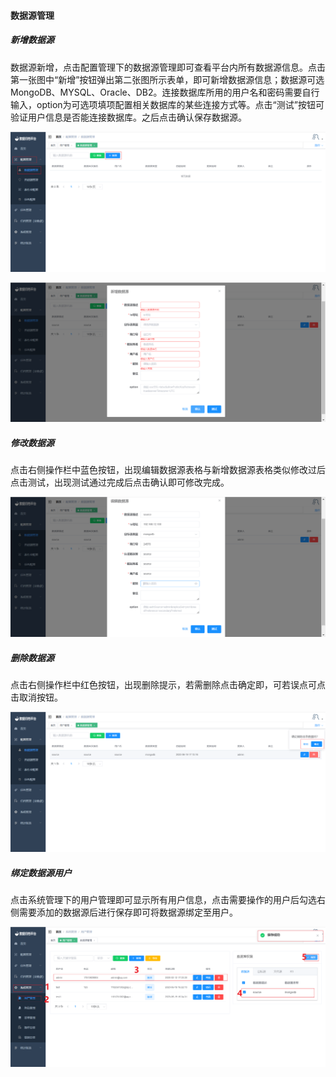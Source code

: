 

#### 		数据源管理

##### 			新增数据源

​	数据源新增，点击配置管理下的数据源管理即可查看平台内所有数据源信息。点击第一张图中“新增”按钮弹出第二张图所示表单，即可新增数据源信息；数据源可选MongoDB、MYSQL、Oracle、DB2。连接数据库所用的用户名和密码需要自行输入，option为可选项填项配置相关数据库的某些连接方式等。点击“测试”按钮可验证用户信息是否能连接数据库。之后点击确认保存数据源。

![image-20230619170823978](../../images/image-20230619170823978.png)

![image-20230619171346159](../../images/image-20230619171346159.png)

##### 			修改数据源

​	点击右侧操作栏中蓝色按钮，出现编辑数据源表格与新增数据源表格类似修改过后点击测试，出现测试通过完成后点击确认即可修改完成。

![image-20230619171443926](../../images/image-20230619171443926.png)



##### 			删除数据源

​	点击右侧操作栏中红色按钮，出现删除提示，若需删除点击确定即，可若误点可点击取消按钮。

![image-20230619171652736](../../images/image-20230619171652736.png)

##### 			绑定数据源用户

​	点击系统管理下的用户管理即可显示所有用户信息，点击需要操作的用户后勾选右侧需要添加的数据源后进行保存即可将数据源绑定至用户。

![image-20230619171903840](../../images/image-20230619171903840.png)

